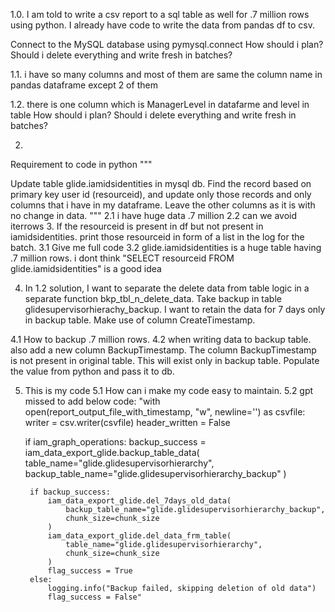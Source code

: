1.0.
I am told to write a csv report to a sql table as well for .7 million rows using python.
I already have code to write the data from pandas df to csv.

Connect to the MySQL database using pymysql.connect
How should i plan? Should i delete everything and write fresh in batches?

1.1.
i have so many columns and most of them are same the column name in pandas dataframe except 2 of them

1.2.
there is one column which is ManagerLevel in datafarme and level in table
How should i plan? Should i delete everything and write fresh in batches?

2.
Requirement to code in python """

Update table glide.iamidsidentities in mysql db. Find the record based on primary key user id (resourceid), and update only those records and only columns that i have in my dataframe. Leave the other columns as it is with no change in data.
"""
2.1 i have huge data .7 million
2.2 can we avoid iterrows
3. If the resourceid is present in df but not present in iamidsidentities. print those resourceid in form of a list in the log for the batch.
3.1 Give me full code
3.2 glide.iamidsidentities is a huge table having .7 million rows. i dont think "SELECT resourceid FROM glide.iamidsidentities" is a good idea

4. In 1.2 solution, I want to separate the delete data from table logic in a separate function bkp_tbl_n_delete_data. Take backup in table glidesupervisorhierachy_backup. I want to retain the data for 7 days only in backup table. Make use of column CreateTimestamp.

4.1 How to backup .7 million rows.
4.2 when writing data to backup table. also add a new column BackupTimestamp.
The column BackupTimestamp is not present in original table. This will exist only in backup table.
Populate the value from python and pass it to db.


5. This is my code
5.1 How can i make my code easy to maintain. 
5.2 gpt missed to add below code:
"with open(report_output_file_with_timestamp, "w", newline='') as csvfile:
    writer = csv.writer(csvfile)
    header_written = False

    if iam_graph_operations:
        backup_success = iam_data_export_glide.backup_table_data(
            table_name="glide.glidesupervisorhierarchy",
            backup_table_name="glide.glidesupervisorhierarchy_backup"
        )
        
        if backup_success:
            iam_data_export_glide.del_7days_old_data(
                backup_table_name="glide.glidesupervisorhierarchy_backup",
                chunk_size=chunk_size
            )
            iam_data_export_glide.del_data_frm_table(
                table_name="glide.glidesupervisorhierarchy",
                chunk_size=chunk_size
            )
            flag_success = True
        else:
            logging.info("Backup failed, skipping deletion of old data")
            flag_success = False"

            